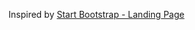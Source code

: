 Inspired by [Start Bootstrap - Landing Page](https://startbootstrap.com/template-overviews/landing-page/)